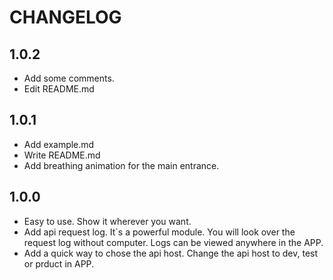 
# CHANGELOG

## 1.0.2

* Add some comments.
* Edit README.md


## 1.0.1

* Add example.md
* Write README.md
* Add breathing animation for the main entrance.


## 1.0.0

* Easy to use. Show it wherever you want.
* Add api request log. It`s a powerful module. You will look over the request log without computer. Logs can be viewed anywhere in the APP.
* Add a quick way to chose the api host. Change the api host to dev, test or prduct in APP.




